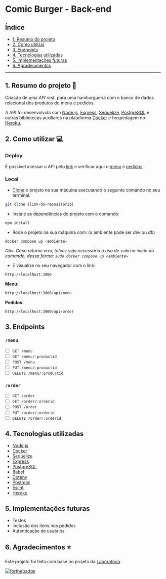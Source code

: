# Comic Burger - Back-end

## Índice

- [1. Resumo do projeto](#1-resumo-do-projeto-hamburger)
- [2. Como utilizar](#2-como-utilizar-computer)
- [3. Endpoints](#3-endpoints)
- [4. Tecnologias utilizadas](#4-tecnologias-utilizadas)
- [5. Implementações futuras](#5-implementações-futuras)
- [6. Agradecimentos](#6-agradecimentos-star)

---

## 1. Resumo do projeto :hamburger:

Criação de uma _API rest_, para uma hamburgueria com o banco de dados relacional dos produtos do menu e pedidos.

A API foi desenvolvida com [Node.js](https://nodejs.org/), [Express](https://expressjs.com/), [Sequelize](https://sequelize.org), [PostgreSQL](https://www.postgresql.org/docs/) e outras bibliotecas auxiliares na plataforma [Docker](https://www.docker.com/) e hospedagem no [Heroku](https://www.heroku.com/home).

## 2. Como utilizar :computer:

### Deploy

É possível acessar a API pelo [link](https://api-comic-burger.herokuapp.com/) e verificar aqui o [menu](https://api-comic-burger.herokuapp.com/api/menu) e [pedidos](https://api-comic-burger.herokuapp.com/api/order).

### Local

- [Clone](https://help.github.com/articles/cloning-a-repository/) o projeto na sua máquina executando o seguinte comando no seu terminal:

```sh
git clone (link-do-repositório)
```

- Instale as dependências do projeto com o comando:

```sh
npm install
```

- Rode o projeto na sua máquina com: (o ambiente pode ser _dev_ ou _db_)

```sh
docker compose up <ambiente>
```

_Obs. Caso retorne erro, talvez seja necessário o uso de `sudo` no início do comando, dessa forma: `sudo docker compose up <ambiente>`_

- E visualize no seu navegador com o link:

```sh
http://localhost:3000
```

**Menu:**

```sh
http://localhost:3000/api/menu
```

**Pedidos:**

```sh
http://localhost:3000/api/order
```

## 3. Endpoints

### `/menu`

- [ ] `GET /menu`
- [ ] `GET /menu/:productid`
- [ ] `POST /menu`
- [ ] `PUT /menu/:productid`
- [ ] `DELETE /menu/:productid`

### `/order`

- [ ] `GET /order`
- [ ] `GET /order/:orderid`
- [ ] `POST /order`
- [ ] `PUT /order/:orderid`
- [ ] `DELETE /order/:orderid`

## 4. Tecnologias utilizadas

- [Node.js](https://nodejs.org/)
- [Docker](https://www.docker.com/)
- [Sequelize](https://sequelize.org)
- [Express](https://expressjs.com/)
- [PostgreSQL](https://www.postgresql.org/docs/)
- [Babel](https://babeljs.io/)
- [Dotenv](https://www.npmjs.com/package/dotenv)
- [Postman](https://www.getpostman.com)
- [Eslint](https://www.npmjs.com/package/eslint-plugin-react)
- [Heroku](https://www.heroku.com/home)

## 5. Implementações futuras

- Testes
- Inclusão dos itens nos pedidos
- Autenticação de usuários

## 6. Agradecimentos :star:

Este projeto foi feito com base no projeto da [Laboratória](https://github.com/Laboratoria).

[![forthebadge](https://forthebadge.com/images/badges/built-with-love.svg)](https://forthebadge.com)
